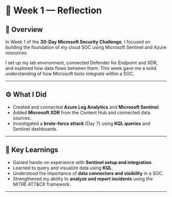 # 💭 Week 1 — Reflection

## 🧩 Overview
In Week 1 of the **30-Day Microsoft Security Challenge**, I focused on building the foundation of my cloud SOC using Microsoft Sentinel and Azure resources.  

I set up my lab environment, connected Defender for Endpoint and XDR, and explored how data flows between them. This week gave me a solid understanding of how Microsoft tools integrate within a SOC.

---

## ⚙️ What I Did
- Created and connected **Azure Log Analytics** and **Microsoft Sentinel**.    
- Added **Microsoft XDR** from the Content Hub and connected data sources.  
- Investigated a **brute-force attack** (Day 7) using **KQL queries** and Sentinel dashboards.

---

## 🧠 Key Learnings
- Gained hands-on experience with **Sentinel setup and integration**.  
- Learned to query and visualize data using **KQL**.  
- Understood the importance of **data connectors and visibility** in a SOC.  
- Strengthened my ability to **analyze and report incidents** using the MITRE ATT&CK framework.

---


